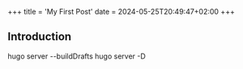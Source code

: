 +++
title = 'My First Post'
date = 2024-05-25T20:49:47+02:00
+++
## Introduction

hugo server --buildDrafts
hugo server -D
